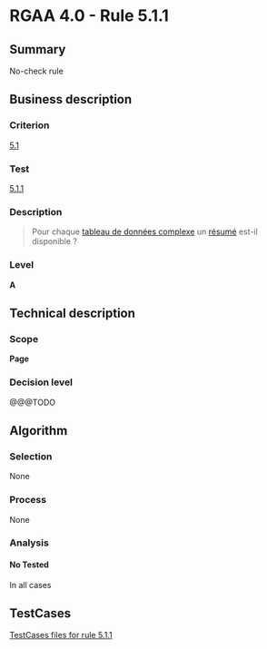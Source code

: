 # RGAA 4.0 - Rule 5.1.1

## Summary
No-check rule


## Business description

### Criterion
[5.1](https://www.numerique.gouv.fr/publications/rgaa-accessibilite/methode/criteres/#crit-5-1)

### Test
[5.1.1](https://www.numerique.gouv.fr/publications/rgaa-accessibilite/methode/criteres/#test-5-1-1)

### Description
> Pour chaque [tableau de données complexe](https://www.numerique.gouv.fr/publications/rgaa-accessibilite/methode/glossaire/#tableau-de-donnees-complexe) un [résumé](https://www.numerique.gouv.fr/publications/rgaa-accessibilite/methode/glossaire/#resume) est-il disponible ?

### Level
**A**


## Technical description

### Scope
**Page**

### Decision level
@@@TODO


## Algorithm

### Selection
None

### Process
None

### Analysis

#### No Tested
In all cases


##  TestCases

[TestCases files for rule 5.1.1](https://gitlab.com/asqatasun/Asqatasun/-/tree/v5/rules/rules-rgaa4.0/src/test/resources/testcases/rgaa40//Rgaa40Rule050101/)


